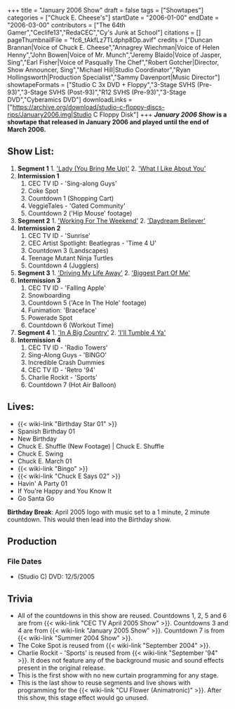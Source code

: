 +++
title = "January 2006 Show"
draft = false
tags = ["Showtapes"]
categories = ["Chuck E. Cheese's"]
startDate = "2006-01-00"
endDate = "2006-03-00"
contributors = ["The 64th Gamer","Ceclife13","RedaCEC","Cy's Junk at School"]
citations = []
pageThumbnailFile = "fc6_tAkfLz7TLdphp8Dp.avif"
credits = ["Duncan Brannan|Voice of Chuck E. Cheese","Annagrey Wiechman|Voice of Helen Henny","John Bowen|Voice of Mr. Munch","Jeremy Blaido|Voice of Jasper, Sing","Earl Fisher|Voice of Pasqually The Chef","Robert Gotcher|Director, Show Announcer, Sing","Michael Hill|Studio Coordinator","Ryan Hollingsworth|Production Specialist","Sammy Davenport|Music Director"]
showtapeFormats = ["Studio C 3x DVD + Floppy","3-Stage SVHS (Pre-93)","3-Stage SVHS (Post-93)","R12 SVHS (Pre-93)","3-Stage DVD","Cyberamics DVD"]
downloadLinks = ["https://archive.org/download/studio-c-floppy-discs-rips/January2006.img|Studio C Floppy Disk"]
+++
***January 2006 Show* is a showtape that released in January 2006 and played until the end of March 2006.**

## Show List:

1.   **Segment 1**
    1.  ['Lady (You Bring Me Up)'](https://en.wikipedia.org/wiki/Lady_(You_Bring_Me_Up))
    2.  ['What I Like About You'](https://en.wikipedia.org/wiki/What_I_Like_About_You_(The_Romantics_song))
2.  **Intermission 1**
    1.   CEC TV ID - 'Sing-along Guys'
    2.  Coke Spot
    3.  Countdown 1 (Shopping Cart)
    4.   VeggieTales - 'Gated Community'
    5.  Countdown 2 ('Hip Mouse' footage)
3.   **Segment 2**
    1.  ['Working For The Weekend'](https://en.wikipedia.org/wiki/Working_for_the_Weekend)
    2.  ['Daydream Believer'](https://en.wikipedia.org/wiki/Daydream_Believer)
4.  **Intermission 2**
    1.  CEC TV ID - 'Sunrise'
    2.   CEC Artist Spotlight: Beatlegras - 'Time 4 U'
    3.  Countdown 3 (Landscapes)
    4.   Teenage Mutant Ninja Turtles
    5.  Countdown 4 (Jugglers)
5.   **Segment 3**
    1.  ['Driving My Life Away'](https://en.wikipedia.org/wiki/Drivin%27_My_Life_Away)
    2.  ['Biggest Part Of Me'](https://en.wikipedia.org/wiki/Biggest_Part_of_Me)
6.  **Intermission 3**
    1.  CEC TV ID - 'Falling Apple'
    2.   Snowboarding
    3.  Countdown 5 ('Ace In The Hole' footage)
    4.   Funimation: 'Braceface'
    5.   Powerade Spot
    6.  Countdown 6 (Workout Time)
7.   **Segment 4**
    1.  ['In A Big Country'](https://en.wikipedia.org/wiki/In_a_Big_Country)
    2.  ['I'll Tumble 4 Ya'](https://en.wikipedia.org/wiki/I%27ll_Tumble_4_Ya)
8.  **Intermission 4**
    1.  CEC TV ID - 'Radio Towers'
    2.   Sing-Along Guys - 'BINGO'
    3.   Incredible Crash Dummies
    4.  CEC TV ID - 'Retro '94'
    5.  Charlie Rockit - 'Sports'
    6.  Countdown 7 (Hot Air Balloon)

## Lives:

- {{< wiki-link "Birthday Star 01" >}}
- Spanish Birthday 01
- New Birthday
- Chuck E. Shuffle (New Footage) | Chuck E. Shuffle
- Chuck E. Swing
- Chuck E. March 01
- {{< wiki-link "Bingo" >}}
- {{< wiki-link "Chuck E Says 02" >}}
- Havin' A Party 01
- If You're Happy and You Know It
- Go Santa Go

**Birthday Break**: April 2005 logo with music set to a 1 minute, 2 minute countdown. This would then lead into the Birthday show.

## Production

### File Dates

- (Studio C) DVD: 12/5/2005

## Trivia

- All of the countdowns in this show are reused. Countdowns 1, 2, 5 and 6 are from {{< wiki-link "CEC TV April 2005 Show" >}}. Countdowns 3 and 4 are from {{< wiki-link "January 2005 Show" >}}. Countdown 7 is from {{< wiki-link "Summer 2004 Show" >}}.
- The Coke Spot is reused from {{< wiki-link "September 2004" >}}.
- Charlie Rockit - 'Sports' is reused from {{< wiki-link "September '94" >}}. It does not feature any of the background music and sound effects present in the original release.
- This is the first show with no new curtain programming for any stage.
- This is the last show to reuse segments and live shows with programming for the {{< wiki-link "CU Flower (Animatronic)" >}}. After this show, this stage effect would go unused.
